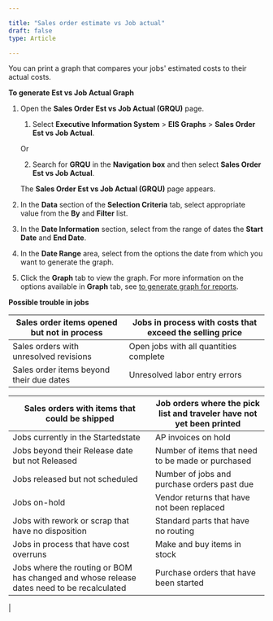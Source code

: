 ```yaml
---

title: "Sales order estimate vs Job actual"
draft: false
type: Article

---
```


You can print a graph that compares your jobs' estimated costs to their actual costs.

**To generate Est vs Job Actual Graph**

1.  Open the **Sales Order Est vs Job Actual (GRQU)** page.

    1. Select **Executive Information System** > **EIS Graphs** > **Sales Order Est vs Job Actual**.

    Or

    2. Search for **GRQU** in the **Navigation box** and then select **Sales Order Est vs Job Actual**.

    The **Sales Order Est vs Job Actual (GRQU)** page appears.

2.  In the **Data** section of the **Selection Criteria** tab, select appropriate value from the **By** and **Filter** list.

3.  In the **Date Information** section, select from the range of dates the **Start Date** and **End Date**.

4.  In the **Date Range** area, select from the options the date from which you want to generate the graph.

5.  Click the **Graph** tab to view the graph. For more information on the options available in **Graph** tab, see [to generate graph for reports]().

    

**Possible trouble in jobs**

| Sales order items opened but not in process | Jobs in process with costs that exceed the selling price |
|-----------------------------------------------|----------------------------------------------------------|
| Sales orders with unresolved revisions        | Open jobs with all quantities complete                   |
| Sales order items beyond their due dates      | Unresolved labor entry errors                            |

| Sales orders with items that could be shipped                                             | Job orders where the pick list and traveler have not yet been printed |
|-------------------------------------------------------------------------------------------|-----------------------------------------------------------------------|
| Jobs currently in the Startedstate                                                        | AP invoices on hold                                                   |
| Jobs beyond their Release date but not Released                                           | Number of items that need to be made or purchased                     |
| Jobs released but not scheduled                                                           | Number of jobs and purchase orders past due                           |
| Jobs on-hold                                                                              | Vendor returns that have not been replaced                            |
| Jobs with rework or scrap that have no disposition                                        | Standard parts that have no routing                                   |
| Jobs in process that have cost overruns                                                   | Make and buy items in stock                                           |
| Jobs where the routing or BOM has changed and whose release dates need to be recalculated | Purchase orders that have been started                                |
|